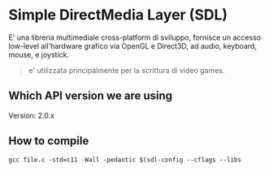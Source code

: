 # Simple DirectMedia Layer (SDL)

E' una libreria multimediale cross-platform di sviluppo, fornisce un accesso
low-level all'hardware grafico via OpenGL e Direct3D, ad audio, keyboard, mouse,
e joystick. 

> e' utilizzata principalmente per la scrittura di video games.

## Which API version we are using

Version: 2.0.x

## How to compile

`gcc file.c -std=c11 -Wall -pedantic $(sdl-config --cflags --libs`
